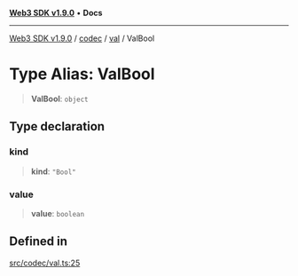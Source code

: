 [**Web3 SDK v1.9.0**](../../../../../README.md) • **Docs**

***

[Web3 SDK v1.9.0](../../../../../globals.md) / [codec](../../../README.md) / [val](../README.md) / ValBool

# Type Alias: ValBool

> **ValBool**: `object`

## Type declaration

### kind

> **kind**: `"Bool"`

### value

> **value**: `boolean`

## Defined in

[src/codec/val.ts:25](https://github.com/Mystic-Nayy/alephium-web3/blob/ee41f5e0e7d7fb0b155fe62f05b2ac03772895ca/packages/web3/src/codec/val.ts#L25)
